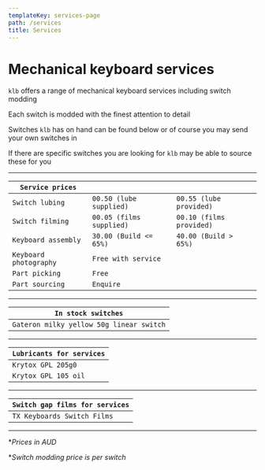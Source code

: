 ```yaml
---
templateKey: services-page
path: /services
title: Services
---
```

# Mechanical keyboard services

`klb` offers a range of mechanical keyboard services including switch modding

Each switch is modded with the finest attention to detail

Switches `klb` has on hand can be found below or of course you may send your own switches in

If there are specific switches you are looking for `klb` may be able to source these for you

---

| `Service prices`       |                        |                        |
| -------------------- | ---------------------- | ---------------------- |
| `Switch lubing`        | `00.50 (lube supplied)`  | `00.55 (lube provided)`  |
| `Switch filming`       | `00.05 (films supplied)` | `00.10 (films provided)` |
| `Keyboard assembly`    | `30.00 (Build <= 65%)`   | `40.00 (Build > 65%)`    |
| `Keyboard photography` | `Free with service`      |                        |
| `Part picking`         | `Free`                   |                        |
| `Part sourcing`        | `Enquire`                |                        |

---

| `In stock switches` |
|-|
| `Gateron milky yellow 50g linear switch` |

---

| `Lubricants for services` |
|-|
| `Krytox GPL 205g0` |
| `Krytox GPL 105 oil` |

---

| `Switch gap films for services` |
|-|
| `TX Keyboards Switch Films` |

---

**Prices in AUD*

**Switch modding price is per switch*